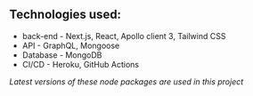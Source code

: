 ## Technologies used: 

+ back-end - Next.js, React, Apollo client 3, Tailwind CSS
+ API - GraphQL, Mongoose
+ Database - MongoDB 
+ CI/CD - Heroku, GitHub Actions

*Latest versions of these node packages are used in this project*
